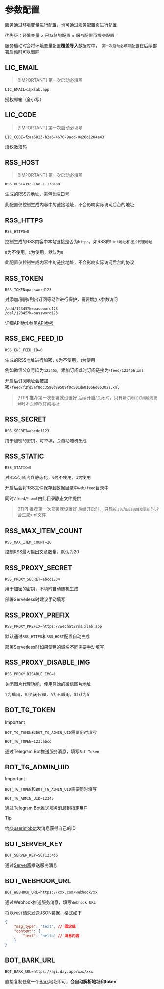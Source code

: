 # 参数配置

服务通过环境变量进行配置，也可通过服务配置页进行配置

优先级：环境变量 > 已存储的配置 = 服务配置页提交配置

服务启动时会将环境变量配置**覆盖导入**数据库中，` 第一次启动必填项`配置在后续部署启动时可以删除

## LIC_EMAIL

> [!IMPORTANT] 第一次启动必填项

```shell
LIC_EMAIL=i@xlab.app
```

授权邮箱（全小写）

## LIC_CODE

> [!IMPORTANT] 第一次启动必填项

```shell
LIC_CODE=f2aa6823-b2a6-4670-9acd-0e26d1204a43
```

授权激活码

## RSS_HOST

> [!IMPORTANT] 第一次启动必填项

```shell
RSS_HOST=192.168.1.1:8080
```

生成的RSS的地址，需包含端口号

此配置仅控制生成内容中的链接地址，不会影响实际访问后台的地址

## RSS_HTTPS

```shell
RSS_HTTPS=0
```

控制生成的RSS内容中本站链接是否为`https`，如RSS的`link地址`和`图片代理地址`

`0`为不使用，`1`为使用，默认为`0`

此配置仅控制生成内容中的链接地址，不会影响实际访问后台的协议

## RSS_TOKEN

```shell
RSS_TOKEN=password123
```

对添加/删除/列出订阅等动作进行保护，需要增加`k`参数访问

```shell
/add/12345?k=password123
/del/12345?k=password123
```

详细API地址参见[API参考](./api)

## RSS_ENC_FEED_ID

```shell
RSS_ENC_FEED_ID=0
```

生成的RSS地址进行加密，`0`为不使用，`1`为使用

例如微信公众号ID为`123456`，添加订阅此时订阅链接为`/feed/123456.xml`

开启后订阅地址会被加密`/feed/f2fd5af8dc3590b99509f0c501de01066d063028.xml`

> [!TIP] 推荐第一次部署就设置好
> 后续开启/关闭时，只有`新订阅`/`旧订阅触发更新`时才会修改订阅地址

## RSS_SECRET

```shell
RSS_SECRET=abcdef123
```

用于加密的密钥，可不填，会自动随机生成

## RSS_STATIC

```shell
RSS_STATIC=0
```

对RSS订阅内容静态化，`0`为不使用，`1`为使用

开启后会将RSS文件保存到数据目录中`web/feed`目录中

同时`/feed/*.xml`由此目录静态文件提供

> [!TIP] 推荐第一次部署就设置好
> 后续开启时，只有`新订阅`/`旧订阅触发更新`时才会生成xml文件

## RSS_MAX_ITEM_COUNT

```shell
RSS_MAX_ITEM_COUNT=20
```

控制RSS最大输出文章数量，默认为20

## RSS_PROXY_SECRET

```shell
RSS_PROXY_SECRET=abcd1234
```

用于加密的密钥，不填时自动随机生成

部署Serverless时建议手动填写

## RSS_PROXY_PREFIX

```shell
RSS_PROXY_PREFIX=https://wechat2rss.xlab.app
```

默认通过`RSS_HTTPS`和`RSS_HOST`配置自动生成

部署Serverless时如果使用的域名不同需要手动填写

## RSS_PROXY_DISABLE_IMG

```shell
RSS_PROXY_DISABLE_IMG=0
```

关闭图片代理功能，使用原始的微信图片地址

`1`为启用，即关闭代理，`0`为不启用，默认为`0`

## BOT_TG_TOKEN

> [!IMPORTANT]
> `BOT_TG_TOKEN`和`BOT_TG_ADMIN_UID`需要同时填写

```shell
BOT_TG_TOKEN=123:abcd
```

通过Telegram Bot推送服务消息，填写`Bot Token`

## BOT_TG_ADMIN_UID

> [!IMPORTANT]
> `BOT_TG_TOKEN`和`BOT_TG_ADMIN_UID`需要同时填写

```shell
BOT_TG_ADMIN_UID=12345
```

通过Telegram Bot推送服务消息到指定用户

> [!TIP]
> 给[@userinfobot](https://t.me/userinfobot)发消息获得自己的ID

## BOT_SERVER_KEY

```shell
BOT_SERVER_KEY=SCT123456
```

通过[Server酱](https://sct.ftqq.com/)推送服务消息

## BOT_WEBHOOK_URL

```shell
BOT_WEBHOOK_URL=https://xxx.com/webhook/xx
```

通过Webhook推送服务消息，填写`Webhook URL`

将以`POST`请求发送JSON数据，格式如下

```json
{
    "msg_type": "text", // 固定值
    "content": {
        "text": "hello" // 消息内容
    }
}
```

## BOT_BARK_URL

```shell
BOT_BARK_URL=https://api.day.app/xxx/xxx
```

直接复制任意一个[Bark](https://bark.day.app/)地址即可，**会自动解析地址和token**